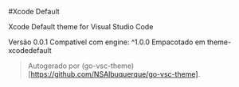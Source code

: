 #Xcode Default

Xcode Default theme for Visual Studio Code

Versão 0.0.1
Compatível com engine: ^1.0.0
Empacotado em theme-xcodedefault

> Autogerado por (go-vsc-theme)[https://github.com/NSAlbuquerque/go-vsc-theme].